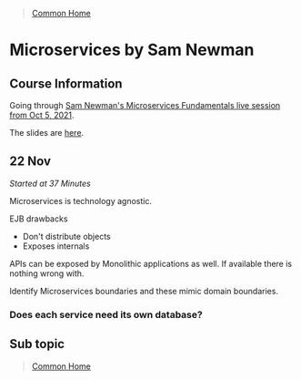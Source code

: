>[Common Home](../README.md)
 
# Microservices  by Sam Newman
 

## Course Information

Going through [Sam Newman's Microservices Fundamentals live session from Oct 5, 2021](https://learning.oreilly.com/live-events/microservice-fundamentals/0636920054839/).

The slides are [here](../assets/microservicefundamentals852111633099230867%20(1).pdf).

## 22 Nov


*Started at 37 Minutes*

Microservices is technology agnostic.

EJB drawbacks
* Don't distribute objects
* Exposes internals 
  
APIs can be exposed by Monolithic applications as well.
If available there is nothing wrong with.

Identify Microservices boundaries and these mimic domain boundaries.

### Does each service need its own database?







## Sub topic
 

 
>[Common Home](../README.md)